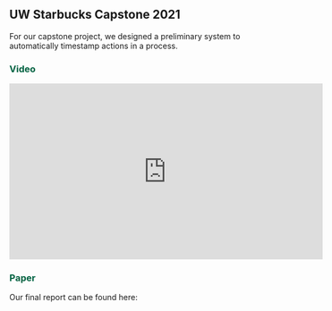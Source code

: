 ## UW Starbucks Capstone 2021

For our capstone project, we designed a preliminary system to automatically timestamp actions in a process.

### <span style="color:#006241">Video</span>

<iframe width="560" height="315" src="https://www.youtube.com/embed/7MB_JGoFB2o" title="YouTube video player" frameborder="0" allow="accelerometer; autoplay; clipboard-write; encrypted-media; gyroscope; picture-in-picture" allowfullscreen></iframe>

### <span style="color:#006241">Paper</span>

Our final report can be found here:
